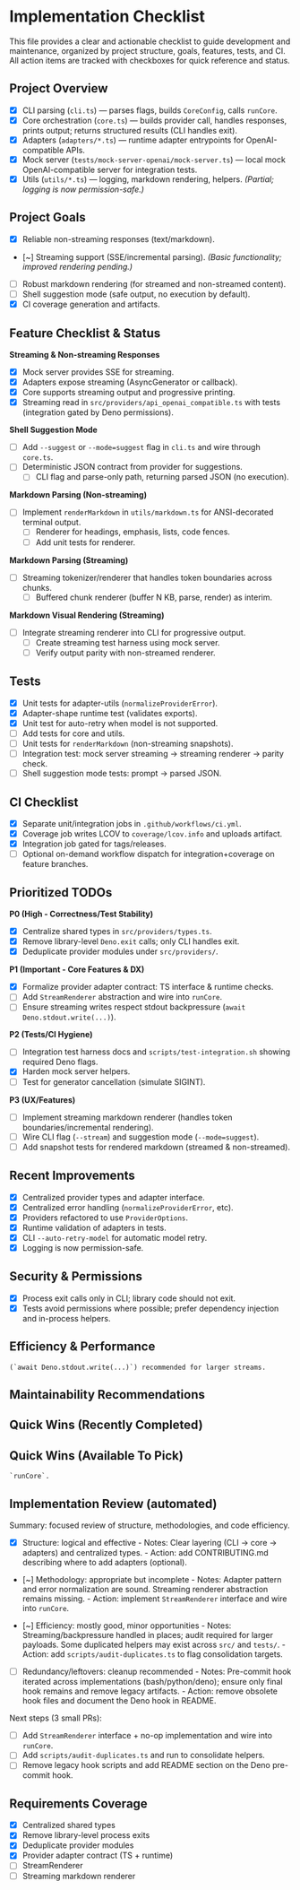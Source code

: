 # Implementation Checklist

This file provides a clear and actionable checklist to guide development and
maintenance, organized by project structure, goals, features, tests, and CI. All
action items are tracked with checkboxes for quick reference and status.

## Project Overview

- [x] CLI parsing (`cli.ts`) — parses flags, builds `CoreConfig`, calls
      `runCore`.
- [x] Core orchestration (`core.ts`) — builds provider call, handles responses,
      prints output; returns structured results (CLI handles exit).
- [x] Adapters (`adapters/*.ts`) — runtime adapter entrypoints for
      OpenAI-compatible APIs.
- [x] Mock server (`tests/mock-server-openai/mock-server.ts`) — local mock
      OpenAI-compatible server for integration tests.
- [x] Utils (`utils/*.ts`) — logging, markdown rendering, helpers. _(Partial;
      logging is now permission-safe.)_

## Project Goals

- [x] Reliable non-streaming responses (text/markdown).
- [~] Streaming support (SSE/incremental parsing). _(Basic functionality;
  improved rendering pending.)_
- [ ] Robust markdown rendering (for streamed and non-streamed content).
- [ ] Shell suggestion mode (safe output, no execution by default).
- [x] CI coverage generation and artifacts.

## Feature Checklist & Status

**Streaming & Non-streaming Responses**

- [x] Mock server provides SSE for streaming.
- [x] Adapters expose streaming (AsyncGenerator or callback).
- [x] Core supports streaming output and progressive printing.
- [x] Streaming read in `src/providers/api_openai_compatible.ts` with tests
      (integration gated by Deno permissions).

**Shell Suggestion Mode**

- [ ] Add `--suggest` or `--mode=suggest` flag in `cli.ts` and wire through
      `core.ts`.
- [ ] Deterministic JSON contract from provider for suggestions.
  - [ ] CLI flag and parse-only path, returning parsed JSON (no execution).

**Markdown Parsing (Non-streaming)**

- [ ] Implement `renderMarkdown` in `utils/markdown.ts` for ANSI-decorated
      terminal output.
  - [ ] Renderer for headings, emphasis, lists, code fences.
  - [ ] Add unit tests for renderer.

**Markdown Parsing (Streaming)**

- [ ] Streaming tokenizer/renderer that handles token boundaries across chunks.
  - [ ] Buffered chunk renderer (buffer N KB, parse, render) as interim.

**Markdown Visual Rendering (Streaming)**

- [ ] Integrate streaming renderer into CLI for progressive output.
  - [ ] Create streaming test harness using mock server.
  - [ ] Verify output parity with non-streamed renderer.

## Tests

- [x] Unit tests for adapter-utils (`normalizeProviderError`).
- [x] Adapter-shape runtime test (validates exports).
- [x] Unit test for auto-retry when model is not supported.
- [ ] Add tests for core and utils.
- [ ] Unit tests for `renderMarkdown` (non-streaming snapshots).
- [ ] Integration test: mock server streaming → streaming renderer → parity
      check.
- [ ] Shell suggestion mode tests: prompt → parsed JSON.

## CI Checklist

- [x] Separate unit/integration jobs in `.github/workflows/ci.yml`.
- [x] Coverage job writes LCOV to `coverage/lcov.info` and uploads artifact.
- [x] Integration job gated for tags/releases.
- [ ] Optional on-demand workflow dispatch for integration+coverage on feature
      branches.

## Prioritized TODOs

**P0 (High - Correctness/Test Stability)**

- [x] Centralize shared types in `src/providers/types.ts`.
- [x] Remove library-level `Deno.exit` calls; only CLI handles exit.
- [x] Deduplicate provider modules under `src/providers/`.

**P1 (Important - Core Features & DX)**

- [x] Formalize provider adapter contract: TS interface & runtime checks.
- [ ] Add `StreamRenderer` abstraction and wire into `runCore`.
- [ ] Ensure streaming writes respect stdout backpressure
      (`await Deno.stdout.write(...)`).

**P2 (Tests/CI Hygiene)**

- [ ] Integration test harness docs and `scripts/test-integration.sh` showing
      required Deno flags.
- [x] Harden mock server helpers.
- [ ] Test for generator cancellation (simulate SIGINT).

**P3 (UX/Features)**

- [ ] Implement streaming markdown renderer (handles token
      boundaries/incremental rendering).
- [ ] Wire CLI flag (`--stream`) and suggestion mode (`--mode=suggest`).
- [ ] Add snapshot tests for rendered markdown (streamed & non-streamed).

## Recent Improvements

- [x] Centralized provider types and adapter interface.
- [x] Centralized error handling (`normalizeProviderError`, etc).
- [x] Providers refactored to use `ProviderOptions`.
- [x] Runtime validation of adapters in tests.
- [x] CLI `--auto-retry-model` for automatic model retry.
- [x] Logging is now permission-safe.

## Security & Permissions

- [x] Process exit calls only in CLI; library code should not exit.
- [x] Tests avoid permissions where possible; prefer dependency injection and
      in-process helpers.

## Efficiency & Performance

    (`await Deno.stdout.write(...)`) recommended for larger streams.

## Maintainability Recommendations

## Quick Wins (Recently Completed)

## Quick Wins (Available To Pick)

    `runCore`.

## Implementation Review (automated)

Summary: focused review of structure, methodologies, and code efficiency.

- [x] Structure: logical and effective - Notes: Clear layering (CLI → core →
      adapters) and centralized types. - Action: add CONTRIBUTING.md describing
      where to add adapters (optional).

- [~] Methodology: appropriate but incomplete - Notes: Adapter pattern and error
  normalization are sound. Streaming renderer abstraction remains missing. -
  Action: implement `StreamRenderer` interface and wire into `runCore`.

- [~] Efficiency: mostly good, minor opportunities - Notes:
  Streaming/backpressure handled in places; audit required for larger payloads.
  Some duplicated helpers may exist across `src/` and `tests/`. - Action: add
  `scripts/audit-duplicates.ts` to flag consolidation targets.

- [ ] Redundancy/leftovers: cleanup recommended - Notes: Pre-commit hook
      iterated across implementations (bash/python/deno); ensure only final hook
      remains and remove legacy artifacts. - Action: remove obsolete hook files
      and document the Deno hook in README.

Next steps (3 small PRs):

- [ ] Add `StreamRenderer` interface + no-op implementation and wire into
      `runCore`.
- [ ] Add `scripts/audit-duplicates.ts` and run to consolidate helpers.
- [ ] Remove legacy hook scripts and add README section on the Deno pre-commit
      hook.

## Requirements Coverage

- [x] Centralized shared types
- [x] Remove library-level process exits
- [x] Deduplicate provider modules
- [x] Provider adapter contract (TS + runtime)
- [ ] StreamRenderer
- [ ] Streaming markdown renderer
